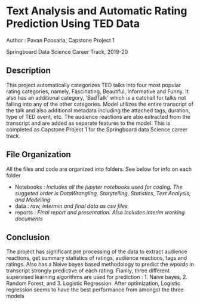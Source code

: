 # Text Analysis and Automatic Rating Prediction Using TED Data
Author : Pavan Poosarla,  Capstone Project 1

Springboard Data Science Career Track, 2019-20

## Description
This project automatically categorizes TED talks into four most popular rating categories, namely, Fascinating, Beautiful, Informative and Funny. It also has an additional category, 'BadTalk' which is a catchall for talks not falling into any of the other categories. Model utilizes the entire transcript of the talk and also additional metadata including the attached tags, duration, type of TED event, etc. The audience reactions are also extracted from the transcript and are added as separate features to the model. This is completed as Capstone Project 1 for the Springboard data Science career track.

## File Organization
All the files and code are organized into folders. See below for info on each folder
* Notebooks : _Includes all the jupyter notebooks used for coding. The suggeted order is DataWrangling, Storytelling, Statistics, Text Analysis, and Modelling_
* data : _raw, intermin and final data as csv files_
* reports : _Final report and presentation. Also includes interim working documents_

## Conclusion
The project has significant pre processing of the data to extract audience reactions, get summary statistics of ratings, audience reactions, tags and ratings. Also has a Naive bayes based methodology to predict the wpords in transcript strongly predictive of each rating. Fianlly, three different supervised learning algorithms are used for prediction : 1. Naive bayes, 2. Random Forest, and 3. Logistic Regression. After optimization, Logistic regression seems to have the best performance from amongst the three models


